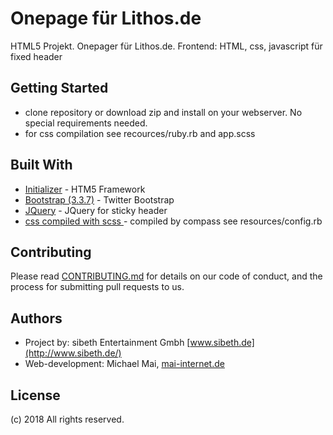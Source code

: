# Onepage für Lithos.de

HTML5 Projekt. Onepager für Lithos.de. Frontend: HTML, css, javascript für fixed header

## Getting Started

* clone repository or download zip and install on your webserver. No special requirements needed.
* for css compilation see recources/ruby.rb and app.scss 

## Built With

* [Initializer](http://www.initializr.com/) - HTM5 Framework
* [Bootstrap (3.3.7)](https://getbootstrap.com/docs/3.3/) - Twitter Bootstrap
* [JQuery](https://jquery.org/) - JQuery for sticky header
* [css compiled with scss ](http://compass-style.org/) - compiled by compass see resources/config.rb

## Contributing

Please read [CONTRIBUTING.md](https://gist.github.com/PurpleBooth/b24679402957c63ec426) for details on our code of conduct, and the process for submitting pull requests to us.

## Authors

* Project by: sibeth Entertainment Gmbh [www.sibeth.de](http://www.sibeth.de/)
* Web-development: Michael Mai, [mai-internet.de](http://mai-internet.de)

## License

(c) 2018 All rights reserved.